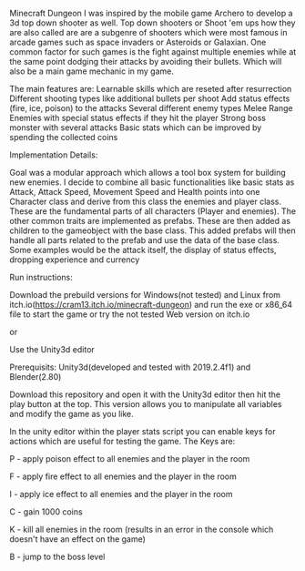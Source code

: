 Minecraft Dungeon
I was inspired by the mobile game Archero to develop a 3d top down shooter as well. Top down shooters or Shoot 'em ups how they are also called are are a subgenre of shooters which were most famous in arcade games such as space invaders or Asteroids or Galaxian. One common factor for such games is the fight against multiple enemies while at the same point dodging their attacks by avoiding their bullets. Which will also be a main game mechanic in my game. 


The main features are:
  Learnable skills which are reseted after resurrection
    Different shooting types like additional bullets per shoot
    Add status effects (fire, ice, poison) to the attacks
  Several different enemy types
    Melee
    Range
    Enemies with special status effects if they hit the player
  Strong boss monster with several attacks
  Basic stats which can be improved by spending the collected coins
 
Implementation Details:

  Goal was a modular approach which allows a tool box system for building new enemies. I decide to combine all basic functionalities like basic stats as Attack, Attack Speed, Movement Speed and Health points into one Character class and derive from this class the enemies and player class. These are the fundamental parts of all characters (Player and enemies). The other common traits are implemented as prefabs. These are then added as children to the gameobject with the base class. This added prefabs will then handle all parts related to the prefab and use the data of the base class. Some examples would be the attack itself, the display of status effects, dropping experience and currency

  
Run instructions:

  Download the prebuild versions for Windows(not tested) and Linux from itch.io(https://cram13.itch.io/minecraft-dungeon) and run the exe or x86_64 file to start the game or try the not tested Web version on itch.io
  
  or 
  
  Use the Unity3d editor
  
  Prerequisits: Unity3d(developed and tested with 2019.2.4f1) and Blender(2.80)
  
  Download this repository and open it with the Unity3d editor then hit the play button at the top.
  This version allows you to manipulate all variables and modify the game as you like.
  
  
In the unity editor within the player stats script you can enable keys for actions which are useful for testing the game. 
The Keys are:

P - apply poison effect to all enemies and the player in the room

F - apply fire effect to all enemies and the player in the room

I - apply ice effect to all enemies and the player in the room

C - gain 1000 coins

K - kill all enemies in the room (results in an error in the console which doesn't have an effect on the game)

B - jump to the boss level

